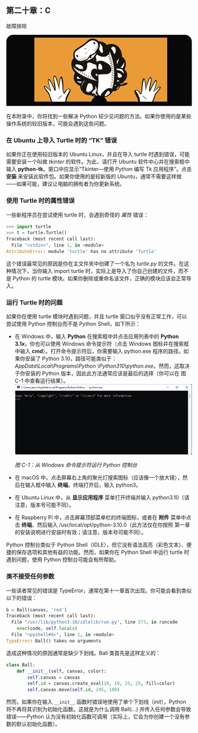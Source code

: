 ## 第二十章：C

故障排除

![Image](img/common.jpg)

在本附录中，你将找到一些解决 Python 较少见问题的方法。如果你使用的是某些操作系统的较旧版本，可能会遇到这些问题。

### 在 Ubuntu 上导入 Turtle 时的 “TK” 错误

如果你正在使用较旧版本的 Ubuntu Linux，并且在导入 turtle 时遇到错误，可能需要安装一个叫做 *tkinter* 的软件。为此，请打开 Ubuntu 软件中心并在搜索框中输入 **python-tk**。窗口中应显示“Tkinter—使用 Python 编写 Tk 应用程序”。点击 **安装** 来安装此软件包。如果你使用的是较新版的 Ubuntu，通常不需要这样做——如果可能，建议让电脑的拥有者为你更新系统。

### 使用 Turtle 时的属性错误

一些新程序员在尝试使用 turtle 时，会遇到奇怪的 *属性* 错误：

```py
>>> import turtle
>>> t = turtle.Turtle()
Traceback (most recent call last):
  File "<stdin>", line 1, in <module>
AttributeError: module 'turtle' has no attribute 'Turtle'

```

这个错误最常见的原因是你在主文件夹中创建了一个名为 *turtle.py* 的文件。在这种情况下，当你输入 import turtle 时，实际上是导入了你自己创建的文件，而不是 Python 的 turtle 模块。如果你删除或重命名该文件，正确的模块应该会正常导入。

### 运行 Turtle 时的问题

如果你在使用 turtle 模块时遇到问题，并且 turtle 窗口似乎没有正常工作，可以尝试使用 Python 控制台而不是 Python Shell，如下所示：

+   在 Windows 中，输入 **Python** 在搜索框中并点击应用列表中的 **Python 3.1*x***。你也可以使用 Windows 命令提示符（点击 Windows 图标并在搜索框中输入 **cmd**）。打开命令提示符后，你需要输入 python.exe 程序的路径。如果你安装了 Python 3.10，路径可能类似于：*AppData\Local\Programs\Python \Python310\python.exe*。然而，这取决于你安装的 Python 版本，因此此方法通常应该是最后的选择（你可以在 图 C-1 中查看运行结果）。![Image](img/f0325-01.jpg)

    *图 C-1：从 Windows 命令提示符运行 Python 控制台*

+   在 macOS 中，点击屏幕右上角的聚光灯搜索图标（应该像一个放大镜），然后在输入框中输入 **终端**。终端打开后，输入 python3。

+   在 Ubuntu Linux 中，从 **显示应用程序** 菜单打开终端并输入 python3.10（请注意，版本号可能不同）。

+   在 Raspberry Pi 中，点击屏幕顶部菜单栏的终端图标，或者在 **附件** 菜单中点击 **终端**，然后输入 /usr/local/opt/python-3.10.0（此方法仅在你按照 第一章 的安装说明进行安装时有效；请注意，版本号可能不同）。

Python 控制台类似于 Python Shell（IDLE），但它没有语法高亮（彩色文本）、便捷的保存选项和其他有益的功能。然而，如果你在 Python Shell 中运行 turtle 时遇到问题，使用 Python 控制台可能会有所帮助。

### 类不接受任何参数

一些读者常见的错误是 TypeError，通常在第十一章首次出现。你可能会看到类似以下的错误：

```py
b = Ball(canvas, 'red')
Traceback (most recent call last):
  File "/usr/lib/python3.10/idlelib/run.py", line 573, in runcode
    exec(code, self.locals)
  File "<pyshell#4>", line 1, in <module>
TypeError: Ball() takes no arguments 
```

造成这种情况的原因通常是缺少下划线。Ball 类首先是这样定义的：

```py
class Ball:
    def __init__(self, canvas, color):
        self.canvas = canvas
        self.id = canvas.create_oval(10, 10, 25, 25, fill=color)
        self.canvas.move(self.id, 245, 100)

```

然而，如果你在输入 `__init__` 函数时错误地使用了单个下划线（_init_），Python 将不再将其识别为初始化函数。这就是为什么调用 Ball(...) 并传入任何参数会导致错误——Python 认为没有初始化函数可调用（实际上，它会为你创建一个没有参数的默认初始化函数）。
